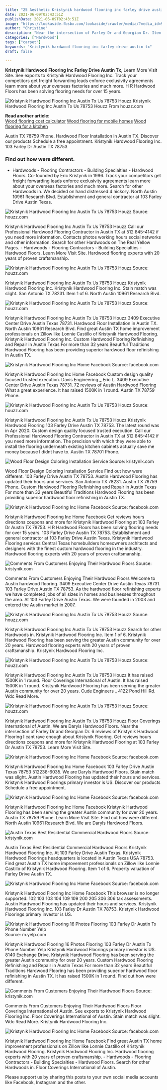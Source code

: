 ```yaml
---
title: "25 Aesthetic Kristynik hardwood flooring inc farley drive austin tx for Vinyl Flooring"
date: 2021-06-09T02:43:51Z
publishDate: 2021-06-09T02:43:51Z
image: "https://lookaside.fbsbx.com/lookaside/crawler/media/?media_id=994863753901199"
author: "Christine"
description: "Near the intersection of Farley Dr and Georgian Dr. Item 1 of 6. Kristynik hardwood flooring inc farley drive austin tx"
categories: ["Hardwood"]
tags: ["carpet"]
keywords: "Kristynik hardwood flooring inc farley drive austin tx"
draft: false

---
```

<!-- Head tag Code -->
**Kristynik Hardwood Flooring Inc Farley Drive Austin Tx**, Learn More Visit Site. See exports to Kristynik Hardwood Flooring Inc. Track your competitors get freight forwarding leads enforce exclusivity agreements learn more about your overseas factories and much more. H R Hardwood Floors has been solving flooring needs for over 15 years.

![Kristynik Hardwood Flooring Inc Austin Tx Us 78753 Houzz](https://st.hzcdn.com/fimgs/7931f8fd06fc3b4c_6580-w390-h260-b0-p0---.jpg "Kristynik Hardwood Flooring Inc Austin Tx Us 78753 Houzz")
Kristynik Hardwood Flooring Inc Austin Tx Us 78753 Houzz From houzz.com

**Read another article:**  
[Wood flooring cost calculator](/wood-flooring-cost-calculator/)
[Wood flooring for mobile homes](/wood-flooring-for-mobile-homes/)
[Wood flooring for a kitchen](/wood-flooring-for-a-kitchen/)


Austin TX 78759 Phone. Hardwood Floor Installation in Austin TX. Discover our products Schedule a free appointment. Kristynik Hardwood Flooring Inc. 103 Farley Dr Austin TX 78753.

### Find out how were different.

- Hardwoods - Flooring Contractors - Building Specialties - Hardwood Floors. Co-founded by Eric Kristynik in 1996. Track your competitors get freight forwarding leads enforce exclusivity agreements learn more about your overseas factories and much more. Search for other Hardwoods in. We decided on hand distressed 4 hickory. North Austin 10961 Research Blvd. Establishment and general contractor at 103 Farley Drive Austin Texas.


![Kristynik Hardwood Flooring Inc Austin Tx Us 78753 Houzz](https://st.hzcdn.com/fimgs/7931f8fd06fc3b4c_6580-w390-h260-b0-p0---.jpg "Kristynik Hardwood Flooring Inc Austin Tx Us 78753 Houzz")
Source: houzz.com

Kristynik Hardwood Flooring Inc Austin Tx Us 78753 Houzz Call our Professional Hardwood Flooring Contractor in Austin TX at 512 845-4142 if you need more information. Contacts photos working hours social networks and other information. Search for other Hardwoods on The Real Yellow Pages. - Hardwoods - Flooring Contractors - Building Specialties - Hardwood Floors. Learn More Visit Site. Hardwood flooring experts with 20 years of proven craftsmanship.

![Kristynik Hardwood Flooring Inc Austin Tx Us 78753 Houzz](https://st.hzcdn.com/fimgs/22d13d2107067a21_9729-w390-h260-b0-p0---.jpg "Kristynik Hardwood Flooring Inc Austin Tx Us 78753 Houzz")
Source: houzz.com

Kristynik Hardwood Flooring Inc Austin Tx Us 78753 Houzz Kristynik Hardwood Flooring Inc. Kristynik Hardwood Flooring Inc. Stain match was slight. San Antonio TX 78231. Item 1 of 6. North Austin 10961 Research Blvd.

![Kristynik Hardwood Flooring Inc Austin Tx Us 78753 Houzz](https://st.hzcdn.com/fimgs/cb81ee5f069dd05c_9462-w390-h260-b0-p0---.jpg "Kristynik Hardwood Flooring Inc Austin Tx Us 78753 Houzz")
Source: houzz.com

Kristynik Hardwood Flooring Inc Austin Tx Us 78753 Houzz 3409 Executive Center Drive Austin Texas 78731. Hardwood Floor Installation in Austin TX. North Austin 10961 Research Blvd. Find great Austin TX home improvement professionals on Zillow like Lonnie Castillo of Kristynik Hardwood Flooring. Kristynik Hardwood Flooring Inc. Custom Hardwood Flooring Refinishing and Repair in Austin Texas For more than 32 years Beautiful Traditions Hardwood Flooring has been providing superior hardwood floor refinishing in Austin TX.

![Kristynik Hardwood Flooring Inc Home Facebook](https://lookaside.fbsbx.com/lookaside/crawler/media/?media_id=505367746184138 "Kristynik Hardwood Flooring Inc Home Facebook")
Source: facebook.com

Kristynik Hardwood Flooring Inc Home Facebook Custom design quality focused trusted execution. Davis Engineering _ Eric L. 3409 Executive Center Drive Austin Texas 78731. 72 reviews of Austin Hardwood Flooring What a great experience. It has raised 1500K in 1 round. Austin TX 78759 Phone.

![Kristynik Hardwood Flooring Inc Austin Tx Us 78753 Houzz](https://st.hzcdn.com/fimgs/9131c46e071a6e54_6067-w390-h260-b0-p0---.jpg "Kristynik Hardwood Flooring Inc Austin Tx Us 78753 Houzz")
Source: houzz.com

Kristynik Hardwood Flooring Inc Austin Tx Us 78753 Houzz Kristynik Hardwood Flooring 103 Farley Drive Austin TX 78753. The latest round was in Apr 2020. Custom design quality focused trusted execution. Call our Professional Hardwood Flooring Contractor in Austin TX at 512 845-4142 if you need more information. The precision with which they were able to install the flooring underneath existing kitchen cabinets actually save me money because I didnt have to. Austin TX 78701 Phone.

![Wood Floor Design Coloring Installation Service](http://kristynik.com/wp-content/uploads/2013/08/7F1A1645-1.jpg "Wood Floor Design Coloring Installation Service")
Source: kristynik.com

Wood Floor Design Coloring Installation Service Find out how were different. 103 Farley Drive Austin TX 78753. Austin Hardwood Flooring has updated their hours and services. San Antonio TX 78231. Austin TX 78759 Phone. Custom Hardwood Flooring Refinishing and Repair in Austin Texas For more than 32 years Beautiful Traditions Hardwood Flooring has been providing superior hardwood floor refinishing in Austin TX.

![Kristynik Hardwood Flooring Inc Home Facebook](https://lookaside.fbsbx.com/lookaside/crawler/media/?media_id=994864583901116 "Kristynik Hardwood Flooring Inc Home Facebook")
Source: facebook.com

Kristynik Hardwood Flooring Inc Home Facebook Get reviews hours directions coupons and more for Kristynik Hardwood Flooring at 103 Farley Dr Austin TX 78753. H R Hardwood Floors has been solving flooring needs for over 15 years. 103 Farley Drive Austin TX 78753. Establishment and general contractor at 103 Farley Drive Austin Texas. Kristynik Hardwood Flooring services Central Texas homebuilders homeowners architects and designers with the finest custom hardwood flooring in the industry. Hardwood flooring experts with 20 years of proven craftsmanship.

![Comments From Customers Enjoying Their Hardwood Floors](http://kristynik.com/wp-content/uploads/2016/02/IMG_6306.jpg "Comments From Customers Enjoying Their Hardwood Floors")
Source: kristynik.com

Comments From Customers Enjoying Their Hardwood Floors Welcome to Austin hardwood flooring. 3409 Executive Center Drive Austin Texas 78731. 103 Farley Drive Austin TX 78753. As the hardwood floor refinishing experts we have completed jobs of all sizes in homes and businesses throughout the area. At 103 Farley Drive Austin Texas. We were founded in 2003 and entered the Austin market in 2007.

![Kristynik Hardwood Flooring Inc Austin Tx Us 78753 Houzz](https://st.hzcdn.com/fimgs/f48132a207110ff4_3431-w390-h260-b0-p0---.jpg "Kristynik Hardwood Flooring Inc Austin Tx Us 78753 Houzz")
Source: houzz.com

Kristynik Hardwood Flooring Inc Austin Tx Us 78753 Houzz Search for other Hardwoods in. Kristynik Hardwood Flooring Inc. Item 1 of 6. Kristynik Hardwood Flooring has been serving the greater Austin community for over 20 years. Hardwood flooring experts with 20 years of proven craftsmanship. Kristynik Hardwood Flooring Inc.

![Kristynik Hardwood Flooring Inc Austin Tx Us 78753 Houzz](https://st.hzcdn.com/fimgs/4301b5a6069dd585_4398-w390-h260-b0-p0--.jpg "Kristynik Hardwood Flooring Inc Austin Tx Us 78753 Houzz")
Source: houzz.com

Kristynik Hardwood Flooring Inc Austin Tx Us 78753 Houzz It has raised 1500K in 1 round. Floor Coverings International of Austin. It has raised 1500K in 1 round. Kristynik Hardwood Flooring has been serving the greater Austin community for over 20 years. Cude Engineers _ 4122 Pond Hill Rd. Wdc Read More.

![Kristynik Hardwood Flooring Inc Austin Tx Us 78753 Houzz](https://st.hzcdn.com/fimgs/pictures/dining-rooms/khf-living-room-kristynik-hardwood-flooring-inc-img~cea128b701ba8c99_8679-1-457d384-w390-h260-b0-p0.jpg "Kristynik Hardwood Flooring Inc Austin Tx Us 78753 Houzz")
Source: houzz.com

Kristynik Hardwood Flooring Inc Austin Tx Us 78753 Houzz Floor Coverings International of Austin. We are Daryls Hardwood Floors. Near the intersection of Farley Dr and Georgian Dr. 6 reviews of Kristynik Hardwood Flooring I cant rave enough about Kristynik Flooring. Get reviews hours directions coupons and more for Kristynik Hardwood Flooring at 103 Farley Dr Austin TX 78753. Learn More Visit Site.

![Kristynik Hardwood Flooring Inc Home Facebook](https://lookaside.fbsbx.com/lookaside/crawler/media/?media_id=994865570567684 "Kristynik Hardwood Flooring Inc Home Facebook")
Source: facebook.com

Kristynik Hardwood Flooring Inc Home Facebook 103 Farley Drive Austin Texas 78753 512238-6035. We are Daryls Hardwood Floors. Stain match was slight. Austin Hardwood Flooring has updated their hours and services. Kristynik Hardwood Floorings primary investor is US. Discover our products Schedule a free appointment.

![Kristynik Hardwood Flooring Inc Home Facebook](https://lookaside.fbsbx.com/lookaside/crawler/media/?media_id=1484540191600217 "Kristynik Hardwood Flooring Inc Home Facebook")
Source: facebook.com

Kristynik Hardwood Flooring Inc Home Facebook Kristynik Hardwood Flooring has been serving the greater Austin community for over 20 years. Austin TX 78759 Phone. Learn More Visit Site. Find out how were different. North Austin 10961 Research Blvd. We are Daryls Hardwood Floors.

![Austin Texas Best Residential Commercial Hardwood Floors](http://kristynik.com/wp-content/uploads/2015/10/log-photo.jpg "Austin Texas Best Residential Commercial Hardwood Floors")
Source: kristynik.com

Austin Texas Best Residential Commercial Hardwood Floors Kristynik Hardwood Flooring Inc. At 103 Farley Drive Austin Texas. Kristynik Hardwood Floorings headquarters is located in Austin Texas USA 78753. Find great Austin TX home improvement professionals on Zillow like Lonnie Castillo of Kristynik Hardwood Flooring. Item 1 of 6. Property valuation of Farley Drive Austin TX.

![Kristynik Hardwood Flooring Inc Home Facebook](https://lookaside.fbsbx.com/lookaside/crawler/media/?media_id=998070656913842 "Kristynik Hardwood Flooring Inc Home Facebook")
Source: facebook.com

Kristynik Hardwood Flooring Inc Home Facebook This browser is no longer supported. 102 103 103 104 109 109 200 205 306 306 tax assessments. Austin Hardwood Flooring has updated their hours and services. Kristynik Hardwood Flooring Inc. 103 Farley Dr Austin TX 78753. Kristynik Hardwood Floorings primary investor is US.

![Kristynik Hardwood Flooring 16 Photos Flooring 103 Farley Dr Austin Tx Phone Number Yelp](https://s3-media0.fl.yelpcdn.com/bphoto/jyTvXlHATJZmyVxBluTMSw/348s.jpg "Kristynik Hardwood Flooring 16 Photos Flooring 103 Farley Dr Austin Tx Phone Number Yelp")
Source: m.yelp.com

Kristynik Hardwood Flooring 16 Photos Flooring 103 Farley Dr Austin Tx Phone Number Yelp Kristynik Hardwood Floorings primary investor is US. 8140 Exchange Drive. Kristynik Hardwood Flooring has been serving the greater Austin community for over 20 years. Custom Hardwood Flooring Refinishing and Repair in Austin Texas For more than 32 years Beautiful Traditions Hardwood Flooring has been providing superior hardwood floor refinishing in Austin TX. It has raised 1500K in 1 round. Find out how were different.

![Comments From Customers Enjoying Their Hardwood Floors](http://kristynik.com/wp-content/uploads/2016/02/20160126-IMG_0577.jpg "Comments From Customers Enjoying Their Hardwood Floors")
Source: kristynik.com

Comments From Customers Enjoying Their Hardwood Floors Floor Coverings International of Austin. See exports to Kristynik Hardwood Flooring Inc. Floor Coverings International of Austin. Stain match was slight. Wdc Read More. Kristynik Hardwood Flooring Inc.

![Kristynik Hardwood Flooring Inc Home Facebook](https://lookaside.fbsbx.com/lookaside/crawler/media/?media_id=994863753901199 "Kristynik Hardwood Flooring Inc Home Facebook")
Source: facebook.com

Kristynik Hardwood Flooring Inc Home Facebook Find great Austin TX home improvement professionals on Zillow like Lonnie Castillo of Kristynik Hardwood Flooring. Kristynik Hardwood Flooring Inc. Hardwood flooring experts with 20 years of proven craftsmanship. - Hardwoods - Flooring Contractors - Building Specialties - Hardwood Floors. Search for other Hardwoods in. Floor Coverings International of Austin.

Please support us by sharing this posts to your own social media accounts like Facebook, Instagram and the other.

